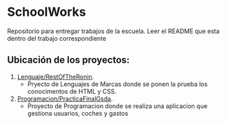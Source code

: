 # SchoolWorks
Repositorio para entregar trabajos de la escuela.
Leer el README que esta dentro del trabajo correspondiente

## Ubicación de los proyectos:

1. [Lenguaje/RestOfTheRonin](https://github.com/David-GutSal/SchoolWorks/tree/main/Lenguaje/RestOfTheRonin).
     - Pryecto de Lenguajes de Marcas donde se ponen la prueba los conocimentos de HTML y CSS.
2. [Programacion/PracticaFinalGsda](https://github.com/David-GutSal/SchoolWorks/tree/main/Programacion).
     - Proyecto de Programacion donde se realiza una aplicacion que gestiona usuarios, coches y gastos
